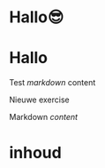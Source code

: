 # Hallo😎
# Hallo
Test *markdown* content

Nieuwe exercise

<ShortExercise id="KMANhNYHXpJ8B9d79wHa" title="test">
  
  Markdown *content*
  
  # inhoud
  
</ShortExercise>
